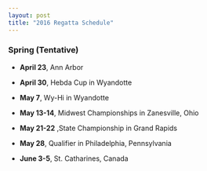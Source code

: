 ```yaml
---
layout: post  
title: "2016 Regatta Schedule"
---
```


### Spring (Tentative)

-   **April 23**, Ann Arbor

-   **April 30**, Hebda Cup in Wyandotte

-   **May 7**, Wy-Hi in Wyandotte

-   **May 13-14**, Midwest Championships in Zanesville, Ohio

-   **May 21-22** ,State Championship in Grand Rapids

-   **May 28**, Qualifier in Philadelphia, Pennsylvania

-   **June 3-5**, St. Catharines, Canada


